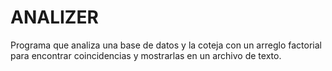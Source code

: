 # ANALIZER

Programa que analiza una base de datos y la coteja con un arreglo factorial para encontrar coincidencias y mostrarlas en un archivo de texto.
